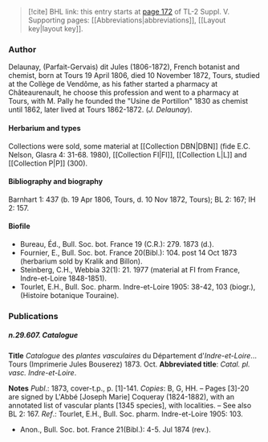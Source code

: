 > [!cite] BHL link: this entry starts at [page 172](https://www.biodiversitylibrary.org/item/103833#page/184/mode/1up) of TL-2 Suppl. V.
> Supporting pages: [[Abbreviations|abbreviations]], [[Layout key|layout key]].

### Author

Delaunay, (Parfait-Gervais) dit Jules (1806-1872), French botanist and chemist, born at Tours 19 April 1806, died 10 November 1872, Tours, studied at the Collège de Vendôme, as his father started a pharmacy at Châteaurenault, he choose this profession and went to a pharmacy at Tours, with M. Pally he founded the "Usine de Portillon" 1830 as chemist until 1862, later lived at Tours 1862-1872. (*J. Delaunay*).

#### Herbarium and types

Collections were sold, some material at [[Collection DBN|DBN]] (fide E.C. Nelson, Glasra 4: 31-68. 1980), [[Collection FI|FI]], [[Collection L|L]] and [[Collection P|P]] (300).

#### Bibliography and biography

Barnhart 1: 437 (b. 19 Apr 1806, Tours, d. 10 Nov 1872, Tours); BL 2: 167; IH 2: 157.

#### Biofile

- Bureau, Éd., Bull. Soc. bot. France 19 (C.R.): 279. 1873 (d.).
- Fournier, E., Bull. Soc. bot. France 20(Bibl.): 104. post 14 Oct 1873 (herbarium sold by Kralik and Billon).
- Steinberg, C.H., Webbia 32(1): 21. 1977 (material at FI from France, Indre-et-Loire 1848-1851).
- Tourlet, E.H., Bull. Soc. pharm. Indre-et-Loire 1905: 38-42, 103 (biogr.), (Histoire botanique Touraine).

### Publications

##### n.29.607. Catalogue

**Title**
*Catalogue* des *plantes vasculaires* du Département d'*Indre-et-Loire*... Tours (Imprimerie Jules Bouserez) 1873. Oct.
**Abbreviated title**: *Catal. pl. vasc. Indre-et-Loire*.

**Notes**
*Publ*.: 1873, cover-t.p., p. \[1\]-141. *Copies*: B, G, HH. – Pages \[3\]-20 are signed by L'Abbé \[Joseph Marie\] Coqueray (1824-1882), with an annotated list of vascular plants \[1345 species\], with localities. – See also BL 2: 167.
*Ref*.: Tourlet, E.H., Bull. Soc. pharm. Indre-et-Loire 1905: 103.
- Anon., Bull. Soc. bot. France 21(Bibl.): 4-5. Jul 1874 (rev.).

